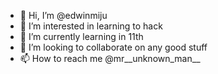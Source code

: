 - 👋 Hi, I’m @edwinmiju
- 👀 I’m interested in learning to hack
- 🌱 I’m currently learning in 11th
- 💞️ I’m looking to collaborate on any good stuff
- 📫 How to reach me @mr__unknown_man__

<!---
edwinmiju/edwinmiju is a ✨ special ✨ repository because its `README.md` (this file) appears on your GitHub profile.
You can click the Preview link to take a look at your changes.
--->
